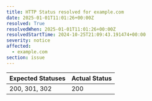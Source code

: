 ```yaml
---
title: HTTP Status resolved for example.com
date: 2025-01-01T11:01:26+00:00Z
resolved: True
resolvedWhen: 2025-01-01T11:01:26+00:00Z
resolvedStartTime: 2024-10-25T21:09:43.191474+00:00
severity: notice
affected:
  - example.com
section: issue
---
```


| Expected Statuses | Actual Status  |
|-------------------|----------------|
| 200, 301, 302 | 200 |
